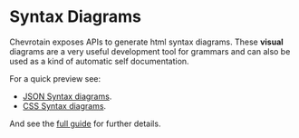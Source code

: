 # Syntax Diagrams

Chevrotain exposes APIs to generate html syntax diagrams.
These **visual** diagrams are a very useful development tool for grammars
and can also be used as a kind of automatic self documentation.

For a quick preview see:

-   [JSON Syntax diagrams](https://sap.github.io/chevrotain/diagrams_samples/json.html).
-   [CSS Syntax diagrams](https://sap.github.io/chevrotain/diagrams_samples/css.html).

And see the [full guide](../guide/generating_syntax_diagrams.md) for further details.
